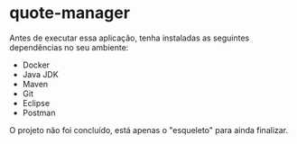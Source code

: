 # quote-manager

Antes de executar essa aplicação, tenha instaladas as seguintes dependências no seu ambiente:

* Docker
* Java JDK
* Maven
* Git
* Eclipse
* Postman

O projeto não foi concluído, está apenas o "esqueleto" para ainda finalizar.